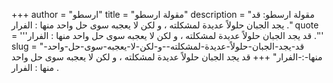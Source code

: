 +++
author = "ارسطو"
title = "مقولة ارسطو"
description = "مقولة ارسطو: قد يجد الجبان حلولاً عديدة لمشكلته ، و لكن لا يعجبه سوى حل واحد منها : الفرار ."
quote = '''قد يجد الجبان حلولاً عديدة لمشكلته ، و لكن لا يعجبه سوى حل واحد منها : الفرار .'''
slug = "قد-يجد-الجبان-حلولاً-عديدة-لمشكلته--و-لكن-لا-يعجبه-سوى-حل-واحد-منها-:-الفرار"
+++
قد يجد الجبان حلولاً عديدة لمشكلته ، و لكن لا يعجبه سوى حل واحد منها : الفرار .
